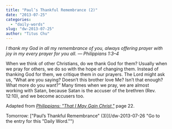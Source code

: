 ```yaml
---
title: "Paul’s Thankful Remembrance (2)"
date: "2013-07-25"
categories: 
  - "daily-words"
slug: "dw-2013-07-25"
author: "Titus Chu"
---
```


_I thank my God in all my remembrance of you, always offering prayer with joy in my every prayer for you all._ _— Philippians 1:3–4_

When we think of other Christians, do we thank God for them? Usually when we pray for others, we do so with the hope of changing them. Instead of thanking God for them, we critique them in our prayers. The Lord might ask us, “What are you saying? Doesn’t this brother love Me? Isn’t that enough? What more do you want?” Many times when we pray, we are almost working with Satan, because Satan is the accuser of the brethren (Rev. 12:10), and we become accusers too.

Adapted from _[Philippians: "That I May Gain Christ,"](/book-philippians "Go to the listing for this book.")_ page 22.

Tomorrow: ["Paul’s Thankful Remembrance" (3)](/dw-2013-07-26 "Go to the entry for this "Daily Word."")
